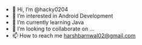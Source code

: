 - 👋 Hi, I’m @hacky0204
- 👀 I’m interested in Android Development
- 🌱 I’m currently learning Java
- 💞️ I’m looking to collaborate on ...
- 📫 How to reach me harshbarnwal02@gmail.com

<!---
hacky0204/hacky0204 is a ✨ special ✨ repository because its `README.md` (this file) appears on your GitHub profile.
You can click the Preview link to take a look at your changes.
--->
